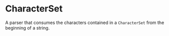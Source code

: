 # CharacterSet

A parser that consumes the characters contained in a `CharacterSet` from the beginning of a string.
